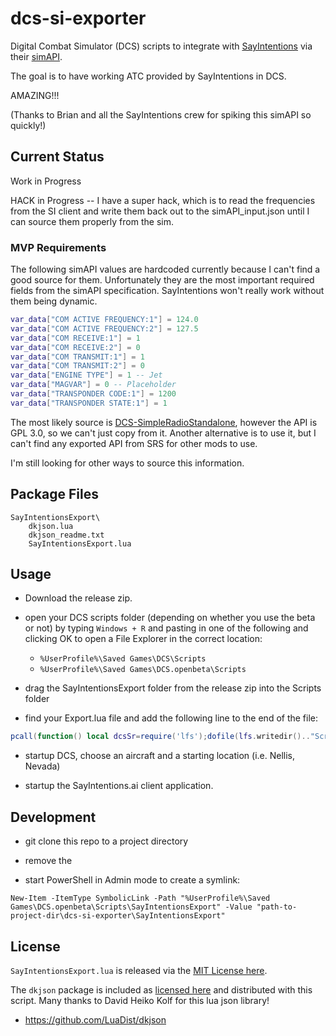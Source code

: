 # dcs-si-exporter

Digital Combat Simulator (DCS) scripts to integrate with [SayIntentions](https://www.sayintentions.ai/) via their [simAPI](https://www.sayintentions.ai/simapi).

The goal is to have working ATC provided by SayIntentions in DCS.

AMAZING!!!

(Thanks to Brian and all the SayIntentions crew for spiking this simAPI so quickly!)


## Current Status

Work in Progress

HACK in Progress -- I have a super hack, which is to read the frequencies from the SI client
and write them back out to the simAPI_input.json until I can source them properly from the
sim.


### MVP Requirements

The following simAPI values are hardcoded currently because I can't find a good source for 
them.  Unfortunately they are the most important required fields from the simAPI specification. 
SayIntentions won't really work without them being dynamic.

```lua
var_data["COM ACTIVE FREQUENCY:1"] = 124.0
var_data["COM ACTIVE FREQUENCY:2"] = 127.5
var_data["COM RECEIVE:1"] = 1
var_data["COM RECEIVE:2"] = 0
var_data["COM TRANSMIT:1"] = 1
var_data["COM TRANSMIT:2"] = 0
var_data["ENGINE TYPE"] = 1 -- Jet
var_data["MAGVAR"] = 0 -- Placeholder
var_data["TRANSPONDER CODE:1"] = 1200
var_data["TRANSPONDER STATE:1"] = 1
```

The most likely source is [DCS-SimpleRadioStandalone](https://github.com/ciribob/DCS-SimpleRadioStandalone/), however the API is GPL 3.0, so we can't just copy from it. Another alternative is to use it, but I can't 
find any exported API from SRS for other mods to use.

I'm still looking for other ways to source this information.


## Package Files

```
SayIntentionsExport\
	dkjson.lua
	dkjson_readme.txt
	SayIntentionsExport.lua
```

## Usage

* Download the release zip.

* open your DCS scripts folder (depending on whether you use the beta or not) by typing `Windows + R` and pasting in one of the following and clicking OK to open a File Explorer in the correct location:
  * `%UserProfile%\Saved Games\DCS\Scripts`
  * `%UserProfile%\Saved Games\DCS.openbeta\Scripts`

* drag the SayIntentionsExport folder from the release zip into the Scripts folder

* find your Export.lua file and add the following line to the end of the file:

```lua
pcall(function() local dcsSr=require('lfs');dofile(lfs.writedir().."Scripts/SayIntentionsExport/SayIntentionsExport.lua"); end,nil)
```


* startup DCS, choose an aircraft and a starting location (i.e. Nellis, Nevada)

* startup the SayIntentions.ai client application.


## Development

* git clone this repo to a project directory

* remove the 

* start PowerShell in Admin mode to create a symlink:

```
New-Item -ItemType SymbolicLink -Path "%UserProfile%\Saved Games\DCS.openbeta\Scripts\SayIntentionsExport" -Value "path-to-project-dir\dcs-si-exporter\SayIntentionsExport"
```


## License

`SayIntentionsExport.lua` is released via the [MIT License here](./LICENSE).

The `dkjson` package is included as [licensed here](./SayIntentionsExport/dkjson_readme.txt) and distributed with this script. Many thanks to David Heiko Kolf for this lua json library!

* https://github.com/LuaDist/dkjson

